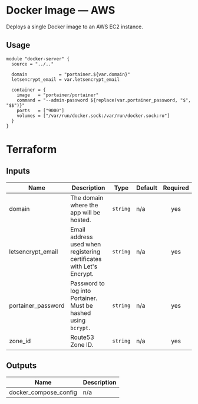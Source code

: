 # Docker Image — AWS

Deploys a single Docker image to an AWS EC2 instance.

## Usage

```hcl
module "docker-server" {
  source = "../.."

  domain            = "portainer.${var.domain}"
  letsencrypt_email = var.letsencrypt_email

  container = {
    image   = "portainer/portainer"
    command = "--admin-password ${replace(var.portainer_password, "$", "$$")}"
    ports   = ["9000"]
    volumes = ["/var/run/docker.sock:/var/run/docker.sock:ro"]
  }
}

```

# Terraform

## Inputs

| Name               | Description                                                          | Type     | Default | Required |
| ------------------ | -------------------------------------------------------------------- | -------- | ------- | :------: |
| domain             | The domain where the app will be hosted.                             | `string` | n/a     |   yes    |
| letsencrypt_email  | Email address used when registering certificates with Let's Encrypt. | `string` | n/a     |   yes    |
| portainer_password | Password to log into Portainer. Must be hashed using `bcrypt`.       | `string` | n/a     |   yes    |
| zone_id            | Route53 Zone ID.                                                     | `string` | n/a     |   yes    |

## Outputs

| Name                  | Description |
| --------------------- | ----------- |
| docker_compose_config | n/a         |
